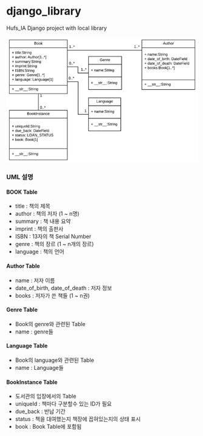 # django_library
Hufs_IA Django project with local library
<br><br>
![libraryUML](./readmeImage/libraryUML.PNG) <br>
### UML 설명
#### BOOK Table
* title : 책의 제목
* author : 책의 저자 (1 ~ n명)
* summary : 책 내용 요약
* imprint : 책의 출판사
* ISBN : 13자의 책 Serial Number
* genre : 책의 장르 (1 ~ n개의 장르)
* language : 책의 언어
#### Author Table
* name : 저자 이름
* date_of_birth, date_of_death : 저자 정보
* books : 저자가 쓴 책들 (1 ~ n권)
#### Genre Table
* Book의 genre와 관련된 Table
* name : genre들
#### Language Table
* Book의 language와 관련된 Table
* name : Language들
#### BookInstance Table
* 도서관의 입장에서의 Table
* uniqueId : 책마다 구분할수 있는 ID가 필요
* due_back : 반납 기간
* status : 책을 대여했는지 책장에 꼽혀있는지의 상태 표시
* book : Book Table에 포함됨
